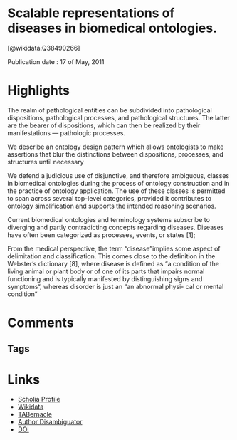 
Scalable representations of diseases in biomedical ontologies.
==============================================================
  
  [@wikidata:Q38490266]  
  
Publication date : 17 of May, 2011  

# Highlights

The realm of pathological entities can be subdivided into pathological
dispositions, pathological processes, and pathological structures. The latter are the
bearer of dispositions, which can then be realized by their manifestations —
pathologic processes.


We describe an ontology design pattern which allows ontologists to make
assertions that blur the distinctions between dispositions, processes, and structures
until necessary

We defend a judicious use of disjunctive, and therefore ambiguous,
classes in biomedical ontologies during the process of ontology construction and in
the practice of ontology application. The use of these classes is permitted to span
across several top-level categories, provided it contributes to ontology simplification
and supports the intended reasoning scenarios.

Current biomedical ontologies and terminology systems subscribe to diverging and
partly contradicting concepts regarding diseases. Diseases have often been categorized
as processes, events, or states [1]; 

From the medical perspective, the term “disease”implies some aspect
of delimitation and classification. This comes close to the definition in the Webster’s
dictionary [8], where disease is defined as “a condition of the living animal or plant
body or of one of its parts that impairs normal functioning and is typically manifested
by distinguishing signs and symptoms“, whereas disorder is just an “an abnormal physi-
cal or mental condition“



# Comments

## Tags

# Links
  
 * [Scholia Profile](https://scholia.toolforge.org/work/Q38490266)  
 * [Wikidata](https://www.wikidata.org/wiki/Q38490266)  
 * [TABernacle](https://tabernacle.toolforge.org/?#/tab/manual/Q38490266/P921%3BP4510)  
 * [Author Disambiguator](https://author-disambiguator.toolforge.org/work_item_oauth.php?id=Q38490266&batch_id=&match=1&author_list_id=&doit=Get+author+links+for+work)  
 * [DOI](https://doi.org/10.1186/2041-1480-2-S2-S6)  
